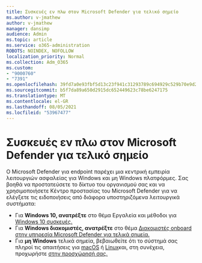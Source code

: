 ```yaml
---
title: Συσκευές εν πλω στον Microsoft Defender για τελικό σημείο
ms.author: v-jmathew
author: v-jmathew
manager: dansimp
audience: Admin
ms.topic: article
ms.service: o365-administration
ROBOTS: NOINDEX, NOFOLLOW
localization_priority: Normal
ms.collection: Adm_O365
ms.custom:
- "9000760"
- "7391"
ms.openlocfilehash: 39fd7a0e93fbf5d13c23f941c31293789c694929c529b70e9d2a9558dc3f2874
ms.sourcegitcommit: b5f7da89a650d2915dc652449623c78be6247175
ms.translationtype: MT
ms.contentlocale: el-GR
ms.lasthandoff: 08/05/2021
ms.locfileid: "53967477"
---
```

# <a name="onboard-devices-to-microsoft-defender-for-endpoint"></a>Συσκευές εν πλω στον Microsoft Defender για τελικό σημείο

Ο Microsoft Defender για endpoint παρέχει μια κεντρική εμπειρία λειτουργιών ασφαλείας για Windows και μη Windows πλατφόρμες. Σας βοηθά να προστατεύσετε το δίκτυο του οργανισμού σας και να χρησιμοποιήσετε Κέντρο προστασίας του Microsoft Defender για να ελέγξετε τις ειδοποιήσεις από διάφορα υποστηριζόμενα λειτουργικά συστήματα:

- Για **Windows 10, ανατρέξτε** στο θέμα Εργαλεία και μέθοδοι για [Windows 10 συσκευές.](https://go.microsoft.com/fwlink/?linkid=2143460)
- Για **Windows διακομιστές, ανατρέξτε** στο θέμα [Διακομιστές onboard στην υπηρεσία Microsoft Defender για τελικά σημεία.](https://go.microsoft.com/fwlink/?linkid=2143627)
- Για **μη Windows** τελικά σημεία, βεβαιωθείτε ότι το σύστημά σας πληροί τις απαιτήσεις για [macOS](https://go.microsoft.com/fwlink/?linkid=2143461) ή [Linux](https://go.microsoft.com/fwlink/?linkid=2143462)και, στη συνέχεια, προχωρήστε [στην προσχώρησή σας.](https://go.microsoft.com/fwlink/?linkid=2143628)
